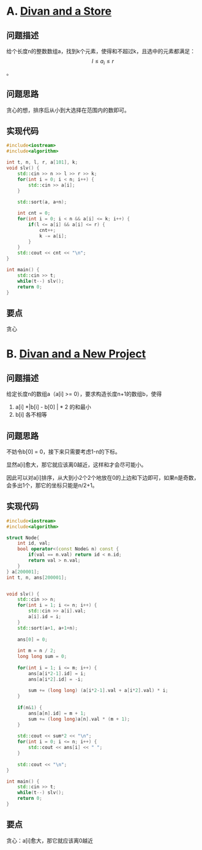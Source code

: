 # A. [Divan and a Store](https://codeforces.com/problemset/problem/1614/A)

## 问题描述

给个长度n的整数数组a，找到k个元素，使得和不超过k，且选中的元素都满足：$$l \leq a_i \leq r $$。



## 问题思路

贪心的想，排序后从小到大选择在范围内的数即可。



## 实现代码

```c++
#include<iostream>
#include<algorithm>

int t, n, l, r, a[101], k;
void slv() {
	std::cin >> n >> l >> r >> k;
	for(int i = 0; i < n; i++) {
		std::cin >> a[i];
	}
	
	std::sort(a, a+n);

	int cnt = 0;
	for(int i = 0; i < n && a[i] <= k; i++) {
		if(l <= a[i] && a[i] <= r) {
			cnt++;
			k -= a[i];
		}
	}
	std::cout << cnt << "\n";
} 

int main() {
	std::cin >> t;
	while(t--) slv();
	return 0;
}
```





## 要点

贪心



# B. [Divan and a New Project](https://codeforces.com/problemset/problem/1614/B)

## 问题描述

给定长度n的数组a（a[i] >= 0），要求构造长度n+1的数组b，使得 

1. a[i] *|b[i] - b[0] | * 2 的和最小
2. b[i] 各不相等



## 问题思路

不妨令b[0] = 0，接下来只需要考虑1-n的下标。



显然a[i]愈大，那它就应该离0越近，这样和才会尽可能小。

因此可以对a[i]排序，从大到小2个2个地放在0的上边和下边即可，如果n是奇数，会多出1个，那它的坐标只能是n/2+1。



## 实现代码

```c++
#include<iostream>
#include<algorithm>

struct Node{
	int id, val;
	bool operator<(const Node& n) const {
		if(val == n.val) return id < n.id;
		return val > n.val;
	} 
} a[200001];
int t, n, ans[200001];


void slv() {
	std::cin >> n;
	for(int i = 1; i <= n; i++) {
		std::cin >> a[i].val;
		a[i].id = i;
	}	
	std::sort(a+1, a+1+n);
	
	ans[0] = 0;
	
	int m = n / 2;
	long long sum = 0;
	
	for(int i = 1; i <= m; i++) {
		ans[a[i*2-1].id] = i;
		ans[a[i*2].id] = -i;
		
		sum += (long long) (a[i*2-1].val + a[i*2].val) * i;
	}
	
	if(n&1) {
		ans[a[n].id] = m + 1;
		sum += (long long)a[n].val * (m + 1);
	}
	
	std::cout << sum*2 << "\n";
	for(int i = 0; i <= n; i++) {
		std::cout << ans[i] << " ";
	}
	
	std::cout << "\n";
} 

int main() {
	std::cin >> t;
	while(t--) slv();
	return 0;
}
```





## 要点

贪心：a[i]愈大，那它就应该离0越近
